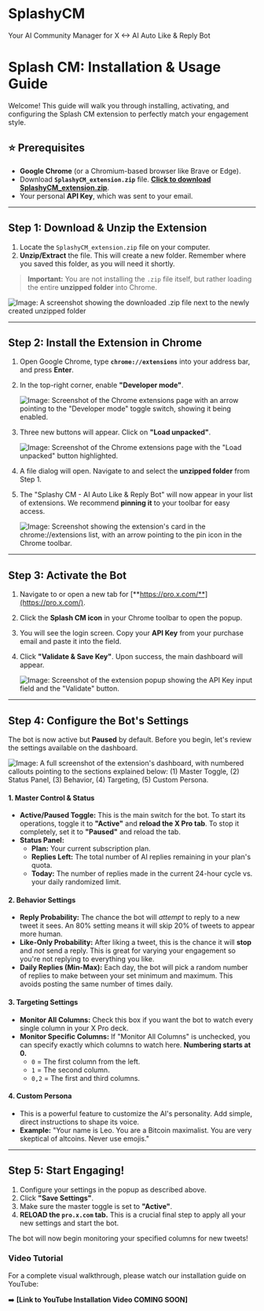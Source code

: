# SplashyCM
Your AI Community Manager for X <-> AI Auto Like & Reply Bot


# Splash CM: Installation & Usage Guide

Welcome! This guide will walk you through installing, activating, and configuring the Splash CM extension to perfectly match your engagement style.

## ⭐ Prerequisites

*   **Google Chrome** (or a Chromium-based browser like Brave or Edge).
*   Download **`SplashyCM_extension.zip`** file. [**Click to download SplashyCM_extension.zip**](https://github.com/boadley/SplashyCM/releases/download/v1.0.0/SplashyCM_extension.zip).
*   Your personal **API Key**, which was sent to your email.

---

## Step 1: Download & Unzip the Extension

1.  Locate the `SplashyCM_extension.zip` file on your computer.
2.  **Unzip/Extract** the file. This will create a new folder. Remember where you saved this folder, as you will need it shortly.

> **Important:** You are not installing the `.zip` file itself, but rather loading the entire **unzipped folder** into Chrome.

![Image: A screenshot showing the downloaded .zip file next to the newly created unzipped folder](https://github.com/boadley/SplashyCM/blob/main/Screenshot_1.png)

---

## Step 2: Install the Extension in Chrome

1.  Open Google Chrome, type **`chrome://extensions`** into your address bar, and press **Enter**.
2.  In the top-right corner, enable **"Developer mode"**.

    ![Image: Screenshot of the Chrome extensions page with an arrow pointing to the "Developer mode" toggle switch, showing it being enabled.](https://github.com/boadley/SplashyCM/blob/main/Screenshot_2.png)

3.  Three new buttons will appear. Click on **"Load unpacked"**.

    ![Image: Screenshot of the Chrome extensions page with the "Load unpacked" button highlighted.](https://github.com/boadley/SplashyCM/blob/main/Screenshot_3.png)

4.  A file dialog will open. Navigate to and select the **unzipped folder** from Step 1.
5.  The "Splashy CM - AI Auto Like & Reply Bot" will now appear in your list of extensions. We recommend **pinning it** to your toolbar for easy access.

    ![Image: Screenshot showing the extension's card in the `chrome://extensions` list, with an arrow pointing to the pin icon in the Chrome toolbar.](https://github.com/boadley/SplashyCM/blob/main/Screenshot_4.png)

---

## Step 3: Activate the Bot

1.  Navigate to or open a new tab for [**https://pro.x.com/**](https://pro.x.com/).
2.  Click the **Splash CM icon** in your Chrome toolbar to open the popup.
3.  You will see the login screen. Copy your **API Key** from your purchase email and paste it into the field.
4.  Click **"Validate & Save Key"**. Upon success, the main dashboard will appear.

    ![Image: Screenshot of the extension popup showing the API Key input field and the "Validate" button.](https://github.com/boadley/SplashyCM/blob/main/Screenshot_5.png)

---

## Step 4: Configure the Bot's Settings

The bot is now active but **Paused** by default. Before you begin, let's review the settings available on the dashboard.

![Image: A full screenshot of the extension's dashboard, with numbered callouts pointing to the sections explained below: (1) Master Toggle, (2) Status Panel, (3) Behavior, (4) Targeting, (5) Custom Persona.](https://github.com/boadley/SplashyCM/blob/main/Screenshot_6.png)

#### 1. Master Control & Status

*   **Active/Paused Toggle:** This is the main switch for the bot. To start its operations, toggle it to **"Active"** and **reload the X Pro tab**. To stop it completely, set it to **"Paused"** and reload the tab.
*   **Status Panel:**
    *   **Plan:** Your current subscription plan.
    *   **Replies Left:** The total number of AI replies remaining in your plan's quota.
    *   **Today:** The number of replies made in the current 24-hour cycle vs. your daily randomized limit.

#### 2. Behavior Settings

*   **Reply Probability:** The chance the bot will *attempt* to reply to a new tweet it sees. An 80% setting means it will skip 20% of tweets to appear more human.
*   **Like-Only Probability:** After liking a tweet, this is the chance it will **stop** and *not* send a reply. This is great for varying your engagement so you're not replying to everything you like.
*   **Daily Replies (Min-Max):** Each day, the bot will pick a random number of replies to make between your set minimum and maximum. This avoids posting the same number of times daily.

#### 3. Targeting Settings

*   **Monitor All Columns:** Check this box if you want the bot to watch every single column in your X Pro deck.
*   **Monitor Specific Columns:** If "Monitor All Columns" is unchecked, you can specify exactly which columns to watch here. **Numbering starts at 0.**
    *   `0` = The first column from the left.
    *   `1` = The second column.
    *   `0,2` = The first and third columns.

#### 4. Custom Persona

*   This is a powerful feature to customize the AI's personality. Add simple, direct instructions to shape its voice.
*   **Example:** "Your name is Leo. You are a Bitcoin maximalist. You are very skeptical of altcoins. Never use emojis."

---

## Step 5: Start Engaging!

1.  Configure your settings in the popup as described above.
2.  Click **"Save Settings"**.
3.  Make sure the master toggle is set to **"Active"**.
4.  **RELOAD the `pro.x.com` tab.** This is a crucial final step to apply all your new settings and start the bot.

The bot will now begin monitoring your specified columns for new tweets!

### Video Tutorial

For a complete visual walkthrough, please watch our installation guide on YouTube:

➡️ **[Link to YouTube Installation Video COMING SOON]**
